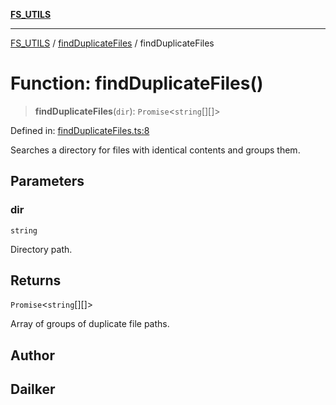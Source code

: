 [**FS_UTILS**](../../README.md)

***

[FS_UTILS](../../README.md) / [findDuplicateFiles](../README.md) / findDuplicateFiles

# Function: findDuplicateFiles()

> **findDuplicateFiles**(`dir`): `Promise`\<`string`[][]\>

Defined in: [findDuplicateFiles.ts:8](https://github.com/dailker/everyutil-js/blob/b3e269da55b7d96c15eb37e98c5c4f6b94f05f6f/src/fs/findDuplicateFiles.ts#L8)

Searches a directory for files with identical contents and groups them.

## Parameters

### dir

`string`

Directory path.

## Returns

`Promise`\<`string`[][]\>

Array of groups of duplicate file paths.

## Author

## Dailker
